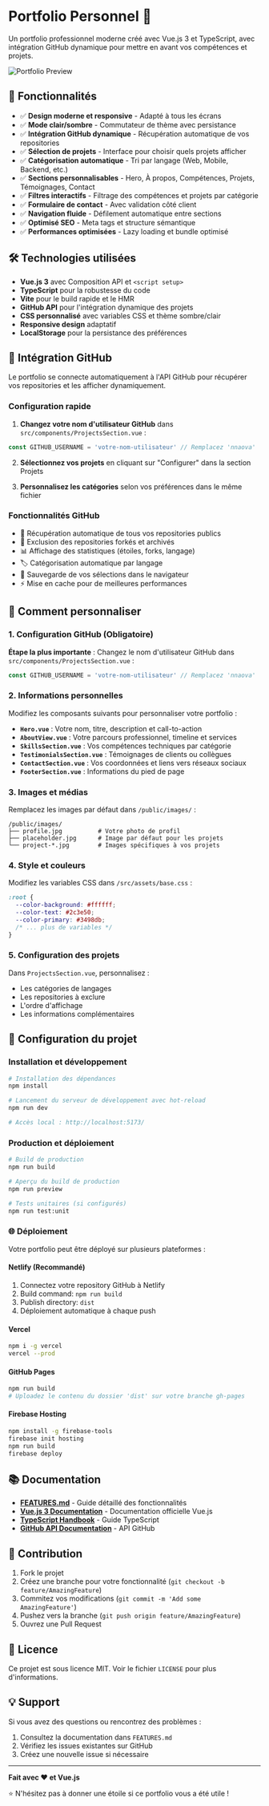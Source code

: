 # Portfolio Personnel 🚀

Un portfolio professionnel moderne créé avec Vue.js 3 et TypeScript, avec intégration GitHub dynamique pour mettre en avant vos compétences et projets.

![Portfolio Preview](/public/images/placeholder.jpg)

## 🌟 Fonctionnalités

- ✅ **Design moderne et responsive** - Adapté à tous les écrans
- ✅ **Mode clair/sombre** - Commutateur de thème avec persistance
- ✅ **Intégration GitHub dynamique** - Récupération automatique de vos repositories
- ✅ **Sélection de projets** - Interface pour choisir quels projets afficher
- ✅ **Catégorisation automatique** - Tri par langage (Web, Mobile, Backend, etc.)
- ✅ **Sections personnalisables** - Hero, À propos, Compétences, Projets, Témoignages, Contact
- ✅ **Filtres interactifs** - Filtrage des compétences et projets par catégorie
- ✅ **Formulaire de contact** - Avec validation côté client
- ✅ **Navigation fluide** - Défilement automatique entre sections
- ✅ **Optimisé SEO** - Meta tags et structure sémantique
- ✅ **Performances optimisées** - Lazy loading et bundle optimisé

## 🛠️ Technologies utilisées

- **Vue.js 3** avec Composition API et `<script setup>`
- **TypeScript** pour la robustesse du code
- **Vite** pour le build rapide et le HMR
- **GitHub API** pour l'intégration dynamique des projets
- **CSS personnalisé** avec variables CSS et thème sombre/clair
- **Responsive design** adaptatif
- **LocalStorage** pour la persistance des préférences

## 🎯 Intégration GitHub

Le portfolio se connecte automatiquement à l'API GitHub pour récupérer vos repositories et les afficher dynamiquement.

### Configuration rapide

1. **Changez votre nom d'utilisateur GitHub** dans `src/components/ProjectsSection.vue` :

```typescript
const GITHUB_USERNAME = 'votre-nom-utilisateur' // Remplacez 'nnaova'
```

2. **Sélectionnez vos projets** en cliquant sur "Configurer" dans la section Projets

3. **Personnalisez les catégories** selon vos préférences dans le même fichier

### Fonctionnalités GitHub

- 🔄 Récupération automatique de tous vos repositories publics
- 🚫 Exclusion des repositories forkés et archivés
- 📊 Affichage des statistiques (étoiles, forks, langage)
- 🏷️ Catégorisation automatique par langage
- 💾 Sauvegarde de vos sélections dans le navigateur
- ⚡ Mise en cache pour de meilleures performances

## 🎨 Comment personnaliser

### 1. Configuration GitHub (Obligatoire)

**Étape la plus importante** : Changez le nom d'utilisateur GitHub dans `src/components/ProjectsSection.vue` :

```typescript
const GITHUB_USERNAME = 'votre-nom-utilisateur' // Remplacez 'nnaova'
```

### 2. Informations personnelles

Modifiez les composants suivants pour personnaliser votre portfolio :

- **`Hero.vue`** : Votre nom, titre, description et call-to-action
- **`AboutView.vue`** : Votre parcours professionnel, timeline et services
- **`SkillsSection.vue`** : Vos compétences techniques par catégorie
- **`TestimonialsSection.vue`** : Témoignages de clients ou collègues
- **`ContactSection.vue`** : Vos coordonnées et liens vers réseaux sociaux
- **`FooterSection.vue`** : Informations du pied de page

### 3. Images et médias

Remplacez les images par défaut dans `/public/images/` :

```
/public/images/
├── profile.jpg          # Votre photo de profil
├── placeholder.jpg      # Image par défaut pour les projets
└── project-*.jpg        # Images spécifiques à vos projets
```

### 4. Style et couleurs

Modifiez les variables CSS dans `/src/assets/base.css` :

```css
:root {
  --color-background: #ffffff;
  --color-text: #2c3e50;
  --color-primary: #3498db;
  /* ... plus de variables */
}
```

### 5. Configuration des projets

Dans `ProjectsSection.vue`, personnalisez :

- Les catégories de langages
- Les repositories à exclure
- L'ordre d'affichage
- Les informations complémentaires

## 🚀 Configuration du projet

### Installation et développement

```sh
# Installation des dépendances
npm install

# Lancement du serveur de développement avec hot-reload
npm run dev

# Accès local : http://localhost:5173/
```

### Production et déploiement

```sh
# Build de production
npm run build

# Aperçu du build de production
npm run preview

# Tests unitaires (si configurés)
npm run test:unit
```

### 🌐 Déploiement

Votre portfolio peut être déployé sur plusieurs plateformes :

#### Netlify (Recommandé)

1. Connectez votre repository GitHub à Netlify
2. Build command: `npm run build`
3. Publish directory: `dist`
4. Déploiement automatique à chaque push

#### Vercel

```sh
npm i -g vercel
vercel --prod
```

#### GitHub Pages

```sh
npm run build
# Uploadez le contenu du dossier 'dist' sur votre branche gh-pages
```

#### Firebase Hosting

```sh
npm install -g firebase-tools
firebase init hosting
npm run build
firebase deploy
```

## 📚 Documentation

- **[FEATURES.md](./FEATURES.md)** - Guide détaillé des fonctionnalités
- **[Vue.js 3 Documentation](https://vuejs.org/)** - Documentation officielle Vue.js
- **[TypeScript Handbook](https://www.typescriptlang.org/docs/)** - Guide TypeScript
- **[GitHub API Documentation](https://docs.github.com/en/rest)** - API GitHub

## 🤝 Contribution

1. Fork le projet
2. Créez une branche pour votre fonctionnalité (`git checkout -b feature/AmazingFeature`)
3. Commitez vos modifications (`git commit -m 'Add some AmazingFeature'`)
4. Pushez vers la branche (`git push origin feature/AmazingFeature`)
5. Ouvrez une Pull Request

## 📄 Licence

Ce projet est sous licence MIT. Voir le fichier `LICENSE` pour plus d'informations.

## 💡 Support

Si vous avez des questions ou rencontrez des problèmes :

1. Consultez la documentation dans `FEATURES.md`
2. Vérifiez les issues existantes sur GitHub
3. Créez une nouvelle issue si nécessaire

---

**Fait avec ❤️ et Vue.js**

⭐ N'hésitez pas à donner une étoile si ce portfolio vous a été utile !
